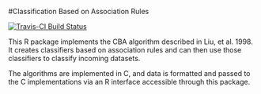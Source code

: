 #Classification Based on Association Rules

[![Travis-CI Build Status](https://travis-ci.org/ianjjohnson/arulesCBA.svg?branch=master)](https://travis-ci.org/ianjjohnson/arulesCBA)

This R package implements the CBA algorithm described in Liu, et al. 1998.
It creates classifiers based on association rules and can then use those classifiers to classify incoming datasets.

The algorithms are implemented in C, and data is formatted and passed to the C implementations via an R interface accessible through this package.

